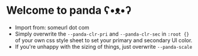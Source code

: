 # Welcome to panda ʕ•ᴥ•ʔ

- Import from: someurl dot com
- Simply overwrite the `--panda-clr-pri` and `--panda-clr-sec` in `:root {}` of your own css style sheet to set your primary and secondary UI color.
- If you're unhappy with the sizing of things, just overwrite `--panda-scale`

